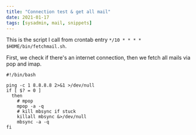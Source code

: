 ```yaml
---
title: "Connection test & get all mail"
date: 2021-01-17
tags: [sysadmin, mail, snippets]
---
```


This is the script I call from crontab entry  `*/10 * * * * $HOME/bin/fetchmail.sh`.

First, we check if there's an internet connection, then we fetch all mails via pop and imap.

```
#!/bin/bash

ping -c 1 8.8.8.8 2>&1 >/dev/null
if [ $? = 0 ]
  then
    # mpop
    mpop -a -q
    # kill mbsync if stuck
    killall mbsync &>/dev/null
    mbsync -a -q
fi
```
